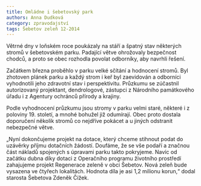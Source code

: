 ```yaml
---
title: Omládne i šebetovský park
authors: Anna Dudková
category: zpravodajství
tags: Šebetov zeleň 12-2014
---
```


Větrné dny v loňském roce poukázaly na stáří a špatný stav některých stromů v šebetovském parku. Padající větve ohrožovaly bezpečnost chodců, a proto se obec rozhodla povolat odborníky, aby navrhli řešení.

Začátkem března proběhlo v parku velké sčítání a hodnocení stromů. Byl zhotoven plánek parku a každý strom i keř byl zaevidován a odborníci vyhodnotili jeho zdravotní stav i perspektivitu. Průzkumu se zúčastnil autorizovaný projektant, dendrologové, zástupci z Národního památkového úřadu i z Agentury ochránců přírody a krajiny.

Podle vyhodnocení průzkumu jsou stromy v parku velmi staré, některé i z poloviny 19. století, a mnohé bohužel již odumírají. Obec proto dostala doporučení několik stromů co nejdříve pokácet a u jiných odstranit nebezpečné větve.

„Nyní dokončujeme projekt na dotace, který chceme stihnout podat do uzávěrky příjmu dotačních žádostí. Doufáme, že se vše podaří a značnou část nákladů spojených s úpravami parku takto pokryjeme. Navíc od začátku dubna díky dotaci z Operačního programu životního prostředí zahajujeme projekt Regenerace zeleně v obci Šebetov. Nová zeleň bude vysazena ve čtyřech lokalitách. Hodnota díla je asi 1,2 milionu korun,“ dodal starosta Šebetova Zdeněk Čížek.